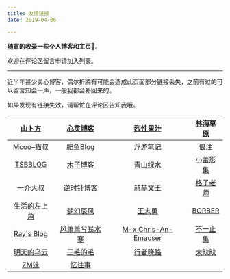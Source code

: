 ```yaml
---
title: 友情链接
date: 2019-04-06

---
```

**随意的收录一些个人博客和主页**🤦‍。

欢迎在评论区留言申请加入列表。

***

近半年甚少关心博客，偶尔折腾有可能会造成此页面部分链接丢失，之前有过的可以留言知会一声，一般我都会补回来的。

如果发现有链接失效，请帮忙在评论区告知我哦。

|     [山卜方](https://novcu.com/)     |    [心灵博客](http://blog.dngz.net/)     |           [烈性果汁](https://nhyilin.cn/)           |    [林海草原](https://lhcy.org/)    |
| :----------------------------------: | :--------------------------------------: | :-------------------------------------------------: | :---------------------------------: |
|    [Mcoo–猫叔](https://mcoo.cc/)     |   [肥鱼Blog](https://www.feiyuyu.net/)   |           [浮游笔记](https://fffou.com/)            |     [俍注](http://oneinf.com/)      |
|   [TSBBLOG](https://tsb2blog.com/)   |      [木子博客](https://muuzi.cn/)       |        [青山绿水](https://www.huhexian.com/)        | [小蕾影集](https://liuxiaolei.me/)  |
| [一介大叔](http://www.winature.com/) |   [逆时针博客](http://www.mydes.top/)    |             [赫赫文王](https://kqh.me/)             | [格子老师](https://manman.qian.lu/) |
| [生活的左上角](https://bwskyer.com/) |    [梦幻辰风](https://www.mhcf.net/)     |           [王志勇](http://www.auiou.com/)           |    [BORBER](https://borber.cn/)     |
|  [Ray's Blog](https://raycoder.me/)  | [风萧萧兮易水寒](https://www.fiisi.com/) | [M-x Chris-An-Emacser](https://chriszheng.science/) |   [不一止集](http://buyivi.xyz/)    |
|  [明天的乌云](https://tmr.js.org/)   |  ~~[三毛的毛](https://www.seoyx.cn/)~~   |            [行者晓路](http://stuit.cn/)             | [大缺缺](https://www.daqueque.com/) |
|      [ZM沫](http://zmmio.com/)       |       [忆往事](https://yiws.net/)        |                                                     |                                     |

